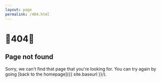```yaml
---
layout: page
permalink: /404.html
---
```


# 💩404💩
## Page not found

Sorry, we can't find that page that you're looking for. You can try again by going [back to the homepage]({{ site.baseurl }}/).

